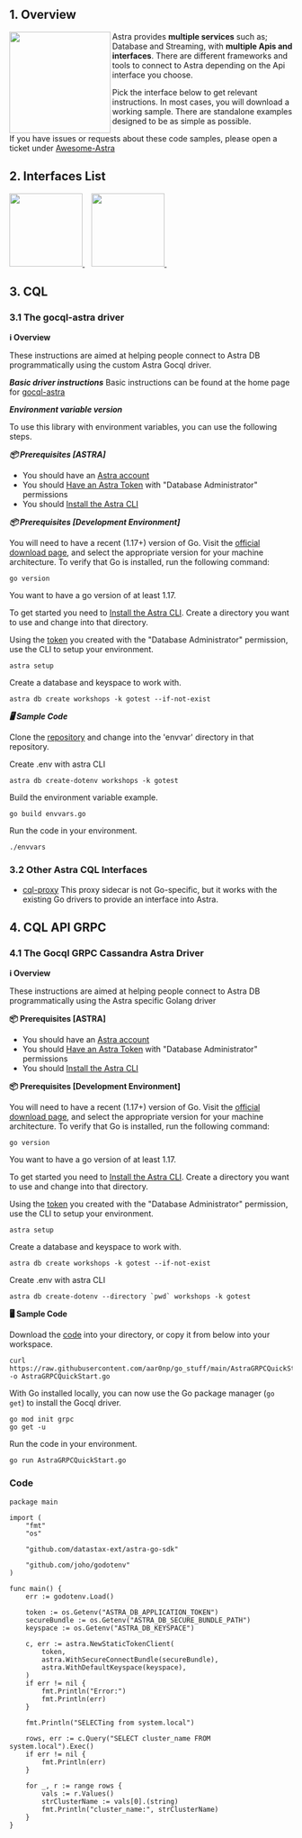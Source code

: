 ## 1. Overview

<img src="../../../../img/tile-go.png" align="left" height="180px"/>

Astra provides **multiple services** such as; Database and Streaming, with **multiple Apis and interfaces**. There are different frameworks and tools to connect to Astra depending on the Api interface you choose.

Pick the interface below to get relevant instructions. In most cases, you will download a working sample. There are standalone examples designed to be as simple as possible. 

If you have issues or requests about these code samples, please open a ticket under [Awesome-Astra](https://github.com/awesome-astra/)

## 2. Interfaces List

<a href="#3-cql">
 <img src="../../../../img/tile-api-cql.png" height="130px" width="130px"/>
</a>&nbsp;&nbsp; <a href="#4-api-grpc">
<img src="../../../../img/tile-api-grpc.png" height="130px" width="130px"/>
</a>&nbsp;&nbsp;

## 3. <a name="3-cql">CQL</a> 

### 3.1 The gocql-astra driver

**ℹ️ Overview**

These instructions are aimed at helping people connect to Astra DB programmatically using the custom Astra Gocql driver.  

***Basic driver instructions***
Basic instructions can be found at the home page for [gocql-astra](https://github.com/datastax/gocql-astra)

***Environment variable version***

To use this library with environment variables, you can use the following steps.

***📦 Prerequisites [ASTRA]***

- You should have an [Astra account](https://astra.dev/3B7HcYo)
- You should [Have an Astra Token](/docs/pages/astra/create-token/) with "Database Administrator" permissions
- You should [Install the Astra CLI](/docs/pages/astra/astra-cli/)

***📦 Prerequisites [Development Environment]***

You will need to have a recent (1.17+) version of Go.  Visit the [official download page](https://go.dev/dl/), and select the appropriate version for your machine architecture.  To verify that Go is installed, run the following command:

```
go version
```

You want to have a go version of at least 1.17.


To get started you need to [Install the Astra CLI](/docs/pages/astra/astra-cli/). Create a directory you want to use and change into that directory. 

Using the [token](/docs/pages/astra/create-token/) you created with the "Database Administrator" permission, use the CLI to setup your environment.

```
astra setup
```

Create a database and keyspace to work with.

```
astra db create workshops -k gotest --if-not-exist
```

***🖥️ Sample Code***

Clone the  [repository](https://github.com/synedra/gocql-astra) and change into the 'envvar' directory in that repository.

Create .env with astra CLI

```
astra db create-dotenv workshops -k gotest 
```

Build the environment variable example.

```
go build envvars.go
```

Run the code in your environment.

```
./envvars
```


### 3.2 Other Astra CQL Interfaces
- [cql-proxy](https://github.com/qzg/cql-proxy) This proxy sidecar is not Go-specific, but it works with the existing Go drivers to provide an interface into Astra.

## 4. <a name="4-api-grpc">CQL API GRPC</a>

### 4.1 The Gocql GRPC Cassandra Astra Driver

**ℹ️ Overview**

These instructions are aimed at helping people connect to Astra DB programmatically using the Astra specific Golang driver  

**📦 Prerequisites [ASTRA]**

- You should have an [Astra account](https://astra.dev/3B7HcYo)
- You should [Have an Astra Token](/docs/pages/astra/create-token/) with "Database Administrator" permissions
- You should [Install the Astra CLI](/docs/pages/astra/astra-cli/)

**📦 Prerequisites [Development Environment]**

You will need to have a recent (1.17+) version of Go.  Visit the [official download page](https://go.dev/dl/), and select the appropriate version for your machine architecture.  To verify that Go is installed, run the following command:

```
go version
```

You want to have a go version of at least 1.17.


To get started you need to [Install the Astra CLI](/docs/pages/astra/astra-cli/). Create a directory you want to use and change into that directory. 

Using the [token](/docs/pages/astra/create-token/) you created with the "Database Administrator" permission, use the CLI to setup your environment.

```
astra setup
```

Create a database and keyspace to work with.

```
astra db create workshops -k gotest --if-not-exist
```

Create .env with astra CLI

```
astra db create-dotenv --directory `pwd` workshops -k gotest 
```

**🖥️ Sample Code**


Download the [code](https://raw.githubusercontent.com/aar0np/go_stuff/main/AstraGRPCQuickStart.go) into your directory, or copy it from below into your workspace.

```
curl https://raw.githubusercontent.com/aar0np/go_stuff/main/AstraGRPCQuickStart.go -o AstraGRPCQuickStart.go
```

With Go installed locally, you can now use the Go package manager (`go get`) to install the Gocql driver.

```
go mod init grpc
go get -u
```

Run the code in your environment.

```
go run AstraGRPCQuickStart.go
```

### Code

```
package main

import (
	"fmt"
	"os"

	"github.com/datastax-ext/astra-go-sdk"

	"github.com/joho/godotenv"
)

func main() {
	err := godotenv.Load()

	token := os.Getenv("ASTRA_DB_APPLICATION_TOKEN")
	secureBundle := os.Getenv("ASTRA_DB_SECURE_BUNDLE_PATH")
	keyspace := os.Getenv("ASTRA_DB_KEYSPACE")

	c, err := astra.NewStaticTokenClient(
		token,
		astra.WithSecureConnectBundle(secureBundle),
		astra.WithDefaultKeyspace(keyspace),
	)
	if err != nil {
		fmt.Println("Error:")
		fmt.Println(err)
	}

	fmt.Println("SELECTing from system.local")

	rows, err := c.Query("SELECT cluster_name FROM system.local").Exec()
	if err != nil {
		fmt.Println(err)
	}

	for _, r := range rows {
		vals := r.Values()
		strClusterName := vals[0].(string)
		fmt.Println("cluster_name:", strClusterName)
	}
}
```
